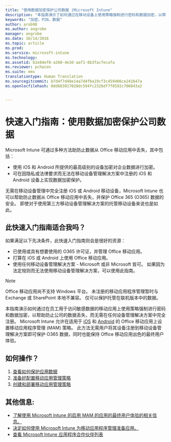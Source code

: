 ```yaml
---
title: "使用数据加密保护公司数据 |Microsoft Intune"
description: "本指南演示了如何通过在移动设备上使用策略强制进行密码和数据加密，以帮助防止公司的数据丢失。"
keywords: "加密，PIN，数据"
author: arob98
ms.author: angrobe
manager: angrobe
ms.date: 10/14/2016
ms.topic: article
ms.prod: 
ms.service: microsoft-intune
ms.technology: 
ms.assetid: b1e84ef8-a260-4e3d-aaf1-8b3facfecafa
ms.reviewer: pchacon
ms.suite: ems
translationtype: Human Translation
ms.sourcegitcommit: b7d4f7d48e14a7d4f6a19cf3c459406ce241647a
ms.openlocfilehash: 0dd683017028dc594fc2326df7f8592c706843a2


---
```


# 快速入门指南：使用数据加密保护公司数据
Microsoft Intune 可通过多种方法助防止数据从 Office 移动应用中丢失，其中包括：
- 使用 iOS 和 Android 所提供的最高级别的设备加密对企业数据进行加密。
- 可在因隐私或法律要求而无法在移动设备管理解决方案中注册的 iOS 和 Android 设备上实现数据加密保护。

无需在移动设备管理中完全注册 iOS 或 Android 移动设备，Microsoft Intune 也可以帮助防止数据从 Office 移动应用中丢失，并保护 Office 365 (O365) 数据的安全。 即使对于使用第三方移动设备管理解决方案的托管移动设备来说也是如此。 

## 此快速入门指南适合我吗？
如果满足以下先决条件，此快速入门指南则会是很好的资源：
- 已使用或具有想要使用的 O365 许可证，并管理 Office 移动应用。
- 打算在 iOS 或 Android 上使用 Office 移动应用。 
- 使用任何移动设备管理解决方案 - Microsoft 或非 Microsoft 皆可。 如果因为法定规则而无法使用移动设备管理解决方案，可以使用此指南。 

> [!NOTE] 
> Office 移动应用尚不支持 Windows 平台。 未注册的移动应用程序管理暂时与 Exchange 或 SharePoint 本地不兼容。 仅可以保护托管在联机版本中的数据。

本指南演示如何通过在员工用于访问敏感数据的移动应用上使用策略强制进行密码和数据加密，以帮助防止公司的数据丢失，而无需在任何设备管理解决方案中完全注册。 Microsoft Intune 允许在适用于 [iOS](https://products.office.com/en-us/mobile/office-mobile-apps-for-ios) 和 [Android](https://products.office.com/en-us/mobile/office-mobile-apps-for-android) 的 Office 移动应用上设置移动应用程序管理 (MAM) 策略。 此方法无需用户将其设备注册到移动设备管理解决方案即可保护 O365 数据，同时也能保持 Office 移动应用出色的最终用户体验。 

## 如何操作？
1.  [查看如何保护应用数据](/intune/deploy-use/protect-app-data-using-mobile-app-management-policies-with-microsoft-intune) 
2.  [准备好配置移动应用管理策略](/intune/deploy-use/get-ready-to-configure-mobile-app-management-policies-with-microsoft-intune) 
3.  [创建和部署移动应用管理策略](/intune/deploy-use/create-and-deploy-mobile-app-management-policies-with-microsoft-intune) 

## 其他信息:
- [了解使用 Microsoft Intune 的启用 MAM 的应用的最终用户体验的相关信息。](/intune/deploy-use/end-user-experience-for-mam-enabled-apps-with-microsoft-intune)
- [决定如何使用 Microsoft Intune 为移动应用程序管理准备应用。](/intune/deploy-use/decide-how-to-prepare-apps-for-mobile-application-management-with-microsoft-intune)
- [查看 Microsoft Intune 应用程序合作伙伴列表](https://www.microsoft.com/en-us/cloud-platform/microsoft-intune-partners)



<!--HONumber=Oct16_HO3-->


